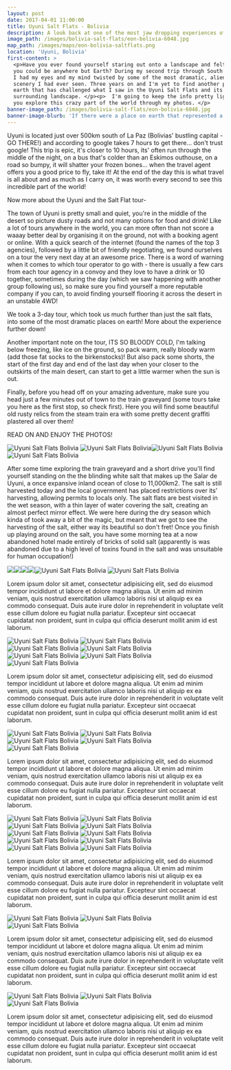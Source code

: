 ```yaml
---
layout: post
date: 2017-04-01 11:00:00
title: Uyuni Salt Flats - Bolivia
description: A look back at one of the most jaw dropping experiences of my life in the desolate landscape of the Uyuni Salt Flats.
image_path: /images/bolivia-salt-flats/eon-bolivia-6048.jpg
map_path: /images/maps/eon-bolivia-saltflats.png
location: 'Uyuni, Bolivia'
first-content: >
  <p>Have you ever found yourself staring out onto a landscape and felt as though
  you could be anywhere but Earth? During my second trip through South America,
  I had my eyes and my mind twisted by some of the most dramatic, alien-like
  scenery I had ever seen. Three years on and I'm yet to find another place on
  earth that has challenged what I saw in the Uyuni Salt Flats and its
  surrounding landscape. </p><p>  I'm going to keep the info pretty light and let
  you explore this crazy part of the world through my photos. </p>
banner-image_path: /images/bolivia-salt-flats/eon-bolivia-6048.jpg
banner-image-blurb: 'If there were a place on earth that represented a life on an alien planet, the Uyuni Salt Flats would be it.'
---
```



Uyuni is located just over 500km south of La Paz (Bolivias' bustling capital - GO THERE!) and according to google takes 7 hours to get there… don't trust google! This trip is epic, it's closer to 10 hours, its' often run through the middle of the night, on a bus that's colder than an Eskimos outhouse, on a road so bumpy, it will shatter your frozen bones… when the travel agent offers you a good price to fly, take it! At the end of the day this is what travel is all about and as much as I carry on, it was worth every second to see this incredible part of the world!&nbsp;

Now more about the Uyuni and the Salt Flat tour-&nbsp;

The town of Uyuni is pretty small and quiet, you're in the middle of the desert so picture dusty roads and not many options for food and drink! Like a lot of tours anywhere in the world, you can more often than not score a waaay better deal by organising it on the ground, not with a booking agent or online. With a quick search of the internet (found the names of the top 3 agencies), followed by a little bit of friendly negotiating, we found ourselves on a tour the very next day at an awesome price. There is a word of warning when it comes to which tour operator to go with - there is usually a few cars from each tour agency in a convoy and they love to have a drink or 10 together, sometimes during the day (which we saw happening with another group following us), so make sure you find yourself a more reputable company if you can, to avoid finding yourself flooring it across the desert in an unstable 4WD!&nbsp;

We took a 3-day tour, which took us much further than just the salt flats, into some of the most dramatic places on earth! More about the experience further down!

Another important note on the tour, ITS SO BLOODY COLD, I'm talking below freezing, like ice on the ground, so pack warm, really bloody warm (add those fat socks to the birkenstocks)! But also pack some shorts, the start of the first day and end of the last day when your closer to the outskirts of the main desert, can start to get a little warmer when the sun is out.&nbsp;

Finally, before you head off on your amazing adventure, make sure you head just a few minutes out of town to the train graveyard (some tours take you here as the first stop, so check first). Here you will find some beautiful old rusty relics from the steam train era with some pretty decent graffiti plastered all over them!&nbsp;

READ ON AND ENJOY THE PHOTOS!

![Uyuni Salt Flats Bolivia](/images/bolivia-salt-flats/eon-bolivia-5815.jpg) ![Uyuni Salt Flats Bolivia](/images/bolivia-salt-flats/eon-bolivia-5770.jpg)![Uyuni Salt Flats Bolivia](/images/bolivia-salt-flats/eon-bolivia-5774.jpg)![Uyuni Salt Flats Bolivia](/images/bolivia-salt-flats/eon-bolivia-5819.jpg)

After some time exploring the train graveyard and a short drive you'll find yourself standing on the the blinding white salt that makes up the Salar de Uyuni, a once expansive inland ocean of close to 11,000km2. The salt is still harvested today and the local government has placed restrictions over its' harvesting, allowing permits to locals only. The salt flats are best visited in the wet season, with a thin layer of water covering the salt, creating an almost perfect mirror effect. We were here during the dry season which kinda of took away a bit of the magic, but meant that we got to see the harvesting of the salt, either way its beautiful so don't fret! Once you finish up playing around on the salt, you have some morning tea at a now abandoned hotel made entirely of bricks of solid salt (apparently is was abandoned due to a high level of toxins found in the salt and was unsuitable for human occupation!)

![](/uploads/versions/eon-bolivia-58302---x----2560-1707x---.jpg)![](/uploads/versions/eon-bolivia-5843---x----2560-1707x---.jpg)![](/uploads/versions/eon-bolivia-5888---x----2560-1707x---.jpg)![](/uploads/versions/eon-bolivia-5867---x----2560-1707x---.jpg)![Uyuni Salt Flats Bolivia](/images/bolivia-salt-flats/eon-bolivia-5866.jpg) ![Uyuni Salt Flats Bolivia](/images/bolivia-salt-flats/eon-bolivia-5875.jpg)

Lorem ipsum dolor sit amet, consectetur adipisicing elit, sed do eiusmod tempor incididunt ut labore et dolore magna aliqua. Ut enim ad minim veniam, quis nostrud exercitation ullamco laboris nisi ut aliquip ex ea commodo consequat. Duis aute irure dolor in reprehenderit in voluptate velit esse cillum dolore eu fugiat nulla pariatur. Excepteur sint occaecat cupidatat non proident, sunt in culpa qui officia deserunt mollit anim id est laborum.

![Uyuni Salt Flats Bolivia](/images/bolivia-salt-flats/eon-bolivia-5945.jpg) ![Uyuni Salt Flats Bolivia](/images/bolivia-salt-flats/eon-bolivia-5956.jpg) ![Uyuni Salt Flats Bolivia](/images/bolivia-salt-flats/eon-bolivia-5962.jpg) ![Uyuni Salt Flats Bolivia](/images/bolivia-salt-flats/eon-bolivia-5979.jpg) ![Uyuni Salt Flats Bolivia](/images/bolivia-salt-flats/eon-bolivia-5993.jpg) ![Uyuni Salt Flats Bolivia](/images/bolivia-salt-flats/eon-bolivia-6025.jpg) ![Uyuni Salt Flats Bolivia](/images/bolivia-salt-flats/eon-bolivia-6040.jpg)

Lorem ipsum dolor sit amet, consectetur adipisicing elit, sed do eiusmod tempor incididunt ut labore et dolore magna aliqua. Ut enim ad minim veniam, quis nostrud exercitation ullamco laboris nisi ut aliquip ex ea commodo consequat. Duis aute irure dolor in reprehenderit in voluptate velit esse cillum dolore eu fugiat nulla pariatur. Excepteur sint occaecat cupidatat non proident, sunt in culpa qui officia deserunt mollit anim id est laborum.

![Uyuni Salt Flats Bolivia](/images/bolivia-salt-flats/eon-bolivia-6048.jpg) ![Uyuni Salt Flats Bolivia](/images/bolivia-salt-flats/eon-bolivia-6054.jpg) ![Uyuni Salt Flats Bolivia](/images/bolivia-salt-flats/eon-bolivia-6064.jpg) ![Uyuni Salt Flats Bolivia](/images/bolivia-salt-flats/eon-bolivia-6067.jpg) ![Uyuni Salt Flats Bolivia](/images/bolivia-salt-flats/eon-bolivia-6068.jpg)

Lorem ipsum dolor sit amet, consectetur adipisicing elit, sed do eiusmod tempor incididunt ut labore et dolore magna aliqua. Ut enim ad minim veniam, quis nostrud exercitation ullamco laboris nisi ut aliquip ex ea commodo consequat. Duis aute irure dolor in reprehenderit in voluptate velit esse cillum dolore eu fugiat nulla pariatur. Excepteur sint occaecat cupidatat non proident, sunt in culpa qui officia deserunt mollit anim id est laborum.

![Uyuni Salt Flats Bolivia](/images/bolivia-salt-flats/eon-bolivia-6078.jpg) ![Uyuni Salt Flats Bolivia](/images/bolivia-salt-flats/eon-bolivia-6080.jpg) ![Uyuni Salt Flats Bolivia](/images/bolivia-salt-flats/eon-bolivia-6082.jpg) ![Uyuni Salt Flats Bolivia](/images/bolivia-salt-flats/eon-bolivia-6090.jpg) ![Uyuni Salt Flats Bolivia](/images/bolivia-salt-flats/eon-bolivia-6118.jpg) ![Uyuni Salt Flats Bolivia](/images/bolivia-salt-flats/eon-bolivia-6139.jpg) ![Uyuni Salt Flats Bolivia](/images/bolivia-salt-flats/eon-bolivia-6140.jpg) ![Uyuni Salt Flats Bolivia](/images/bolivia-salt-flats/eon-bolivia-6141.jpg) ![Uyuni Salt Flats Bolivia](/images/bolivia-salt-flats/eon-bolivia-6152.jpg) ![Uyuni Salt Flats Bolivia](/images/bolivia-salt-flats/eon-bolivia-6157.jpg)

Lorem ipsum dolor sit amet, consectetur adipisicing elit, sed do eiusmod tempor incididunt ut labore et dolore magna aliqua. Ut enim ad minim veniam, quis nostrud exercitation ullamco laboris nisi ut aliquip ex ea commodo consequat. Duis aute irure dolor in reprehenderit in voluptate velit esse cillum dolore eu fugiat nulla pariatur. Excepteur sint occaecat cupidatat non proident, sunt in culpa qui officia deserunt mollit anim id est laborum.

![Uyuni Salt Flats Bolivia](/images/bolivia-salt-flats/eon-bolivia-6187.jpg) ![Uyuni Salt Flats Bolivia](/images/bolivia-salt-flats/eon-bolivia-6193.jpg) ![Uyuni Salt Flats Bolivia](/images/bolivia-salt-flats/eon-bolivia-6194.jpg)

Lorem ipsum dolor sit amet, consectetur adipisicing elit, sed do eiusmod tempor incididunt ut labore et dolore magna aliqua. Ut enim ad minim veniam, quis nostrud exercitation ullamco laboris nisi ut aliquip ex ea commodo consequat. Duis aute irure dolor in reprehenderit in voluptate velit esse cillum dolore eu fugiat nulla pariatur. Excepteur sint occaecat cupidatat non proident, sunt in culpa qui officia deserunt mollit anim id est laborum.

![Uyuni Salt Flats Bolivia](/images/bolivia-salt-flats/eon-bolivia-6236.jpg) ![Uyuni Salt Flats Bolivia](/images/bolivia-salt-flats/eon-bolivia-6241.jpg) ![Uyuni Salt Flats Bolivia](/images/bolivia-salt-flats/eon-bolivia-6246.jpg)

Lorem ipsum dolor sit amet, consectetur adipisicing elit, sed do eiusmod tempor incididunt ut labore et dolore magna aliqua. Ut enim ad minim veniam, quis nostrud exercitation ullamco laboris nisi ut aliquip ex ea commodo consequat. Duis aute irure dolor in reprehenderit in voluptate velit esse cillum dolore eu fugiat nulla pariatur. Excepteur sint occaecat cupidatat non proident, sunt in culpa qui officia deserunt mollit anim id est laborum.